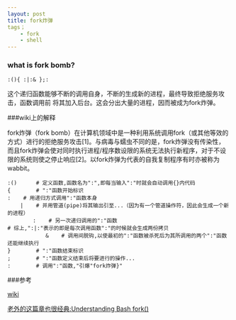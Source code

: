 ```yaml
---
layout: post
title: fork炸弹
tags；
    - fork
    - shell
---
```


### what is fork bomb?

>
    :(){ :|:& };:

这个递归函数能够不断的调用自身，不断的生成新的进程，最终导致拒绝服务攻击，函数调用前
将其加入后台。这会分出大量的进程，因而被成为fork炸弹。

###wiki上的解释

fork炸弹（fork bomb）在计算机领域中是一种利用系统调用fork（或其他等效的方式）进行的拒绝服务攻击[1]。与病毒与蠕虫不同的是，fork炸弹没有传染性，而且fork炸弹会使对同时执行进程/程序数设限的系统无法执行新程序，对于不设限的系统则使之停止响应[2]。以fork炸弹为代表的自我复制程序有时亦被称为wabbit。

>

    :()      # 定义函数,函数名为":",即每当输入":"时就会自动调用{}内代码
    {        # ":"函数开始标识
    :    # 用递归方式调用":"函数本身
        |    # 并用管道(pipe)将其输出引至...（因为有一个管道操作符，因此会生成一个新的进程）
            :    # 另一次递归调用的":"函数
    # 综上,":|:"表示的即是每次调用函数":"的时候就会生成两份拷贝
                &    # 调用间脱钩,以使最初的":"函数被杀死后为其所调用的两个":"函数还能继续执行
    }        # ":"函数结束标识
    ;        # ":"函数定义结束后将要进行的操作...
    :        # 调用":"函数,"引爆"fork炸弹}"

###参考

[wiki](http://zh.wikipedia.org/wiki/Fork%E7%82%B8%E5%BC%B9#.E5.8E.9F.E7.90.86.E4.B8.8E.E5.BD.B1.E5.93.8D)

[老外的这篇章也很经典:Understanding Bash fork()](http://www.cyberciti.biz/faq/understanding-bash-fork-bomb/)
